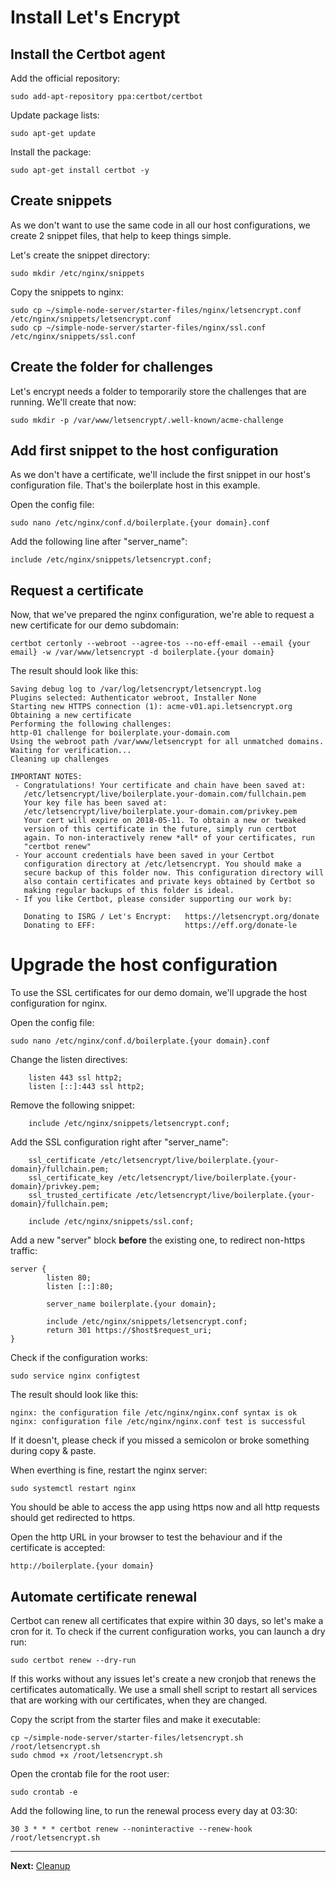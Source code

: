 # Install Let's Encrypt

## Install the Certbot agent

Add the official repository:  
```
sudo add-apt-repository ppa:certbot/certbot
```

Update package lists:  
```
sudo apt-get update
```

Install the package:  
```
sudo apt-get install certbot -y
```

## Create snippets

As we don't want to use the same code in all our host configurations, we create 2 snippet files, that help to keep things simple.

Let's create the snippet directory:  
```
sudo mkdir /etc/nginx/snippets
```

Copy the snippets to nginx:  
```
sudo cp ~/simple-node-server/starter-files/nginx/letsencrypt.conf /etc/nginx/snippets/letsencrypt.conf
sudo cp ~/simple-node-server/starter-files/nginx/ssl.conf /etc/nginx/snippets/ssl.conf
```

## Create the folder for challenges

Let's encrypt needs a folder to temporarily store the challenges that are running. We'll create that now:  
```
sudo mkdir -p /var/www/letsencrypt/.well-known/acme-challenge
```

## Add first snippet to the host configuration

As we don't have a certificate, we'll include the first snippet in our host's configuration file. That's the boilerplate host in this example.

Open the config file:  
```
sudo nano /etc/nginx/conf.d/boilerplate.{your domain}.conf
```

Add the following line after "server_name":  
```
include /etc/nginx/snippets/letsencrypt.conf;
```

## Request a certificate

Now, that we've prepared the nginx configuration, we're able to request a new certificate for our demo subdomain:  
```
certbot certonly --webroot --agree-tos --no-eff-email --email {your email} -w /var/www/letsencrypt -d boilerplate.{your domain}
```

The result should look like this:  
```
Saving debug log to /var/log/letsencrypt/letsencrypt.log
Plugins selected: Authenticator webroot, Installer None
Starting new HTTPS connection (1): acme-v01.api.letsencrypt.org
Obtaining a new certificate
Performing the following challenges:
http-01 challenge for boilerplate.your-domain.com
Using the webroot path /var/www/letsencrypt for all unmatched domains.
Waiting for verification...
Cleaning up challenges

IMPORTANT NOTES:
 - Congratulations! Your certificate and chain have been saved at:
   /etc/letsencrypt/live/boilerplate.your-domain.com/fullchain.pem
   Your key file has been saved at:
   /etc/letsencrypt/live/boilerplate.your-domain.com/privkey.pem
   Your cert will expire on 2018-05-11. To obtain a new or tweaked
   version of this certificate in the future, simply run certbot
   again. To non-interactively renew *all* of your certificates, run
   "certbot renew"
 - Your account credentials have been saved in your Certbot
   configuration directory at /etc/letsencrypt. You should make a
   secure backup of this folder now. This configuration directory will
   also contain certificates and private keys obtained by Certbot so
   making regular backups of this folder is ideal.
 - If you like Certbot, please consider supporting our work by:

   Donating to ISRG / Let's Encrypt:   https://letsencrypt.org/donate
   Donating to EFF:                    https://eff.org/donate-le
```

# Upgrade the host configuration

To use the SSL certificates for our demo domain, we'll upgrade the host configuration for nginx.

Open the config file:  
```
sudo nano /etc/nginx/conf.d/boilerplate.{your domain}.conf
```

Change the listen directives:  
```
	listen 443 ssl http2;
	listen [::]:443 ssl http2;
```

Remove the following snippet:  
```
	include /etc/nginx/snippets/letsencrypt.conf;
```

Add the SSL configuration right after "server_name":  
```
	ssl_certificate /etc/letsencrypt/live/boilerplate.{your-domain}/fullchain.pem;
	ssl_certificate_key /etc/letsencrypt/live/boilerplate.{your-domain}/privkey.pem;
	ssl_trusted_certificate /etc/letsencrypt/live/boilerplate.{your-domain}/fullchain.pem;

	include /etc/nginx/snippets/ssl.conf;
```

Add a new "server" block __before__ the existing one, to redirect non-https traffic:  
```
server {
        listen 80;
        listen [::]:80;

        server_name boilerplate.{your domain};

        include /etc/nginx/snippets/letsencrypt.conf;
        return 301 https://$host$request_uri;
}
```

Check if the configuration works:  
```
sudo service nginx configtest
```

The result should look like this:  
```
nginx: the configuration file /etc/nginx/nginx.conf syntax is ok
nginx: configuration file /etc/nginx/nginx.conf test is successful
```

If it doesn't, please check if you missed a semicolon or broke something during copy &amp; paste.

When everthing is fine, restart the nginx server:  
```
sudo systemctl restart nginx
```

You should be able to access the app using https now and all http requests should get redirected to https.

Open the http URL in your browser to test the behaviour and if the certificate is accepted:  
```
http://boilerplate.{your domain}
```

## Automate certificate renewal

Certbot can renew all certificates that expire within 30 days, so let's make a cron for it. To check if the current configuration works, you can launch a dry run:  
```
sudo certbot renew --dry-run
```

If this works without any issues let's create a new cronjob that renews the certificates automatically. We use a small shell script to restart all services that are working with our certificates, when they are changed.

Copy the script from the starter files and make it executable:  
```
cp ~/simple-node-server/starter-files/letsencrypt.sh /root/letsencrypt.sh
sudo chmod +x /root/letsencrypt.sh
```

Open the crontab file for the root user:  
```
sudo crontab -e
```

Add the following line, to run the renewal process every day at 03:30:  
```
30 3 * * * certbot renew --noninteractive --renew-hook /root/letsencrypt.sh
```

---
__Next:__ [Cleanup](./cleanup.md)
